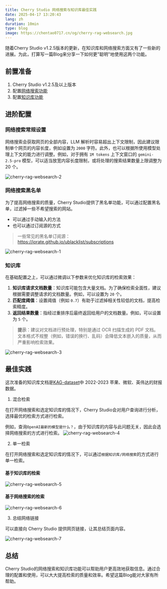 ```yaml
---
title: Cherry Studio 网络搜索与知识库最佳实践
date: 2025-04-17 13:20:43
lang: zh
duration: 10min
type: blog
image: https://chentao0717.cn/og/cherry-rag-websearch.jpg
---
```


随着Cherry Studio v1.2.5版本的更新，在知识库和网络搜索方面又有了一些新的进展。为此，打算写一篇Blog来分享一下如何更"聪明"地使用这两个功能。

## 前置准备

1. Cherry Studio v1.2.5及以上版本
2. 配置[网络搜索功能](https://docs.cherry-ai.com/websearch/mian-fei-lian-wang-mo-shi)
3. 配置[知识库功能](https://docs.cherry-ai.com/knowledge-base/knowledge-base)

## 进阶配置

### 网络搜索常规设置

网络搜索会获取网页的全部内容，LLM 解析时容易超出上下文限制，因此建议限制单个网页的内容长度，例如设置为 `2000` 字符。此外，也可以根据所使用模型处理上下文的能力进行调整。例如，对于拥有 `1M tokens` 上下文窗口的 `gemini-2.5-pro` 模型，可以适当放宽内容长度限制，或将处理的搜索结果数量上限调整为 20 个。

![cherry-rag-websearch-2](/images/cherry-rag-websearch-2.jpg)

### 网络搜索黑名单

为了提高网络搜索的质量，Cherry Studio提供了黑名单功能，可以通过配置黑名单，过滤掉一些不希望搜索的网站。

- 可以通过手动输入的方法
- 也可以通过订阅源的方式

> 一些常见的黑名单订阅源：https://iorate.github.io/ublacklist/subscriptions

![cherry-rag-websearch-1](/images/cherry-rag-websearch-1.jpg)

### 知识库

在基础配置之上，可以通过微调以下参数来优化知识库的检索效果：

1.  **知识库请求文档数量**：知识库可能包含大量文档。为了确保检索全面性，建议根据需要调整请求的文档数量。例如，可以设置为 `20` 个。
2.  **匹配度阈值**：设置阈值（例如 `0.7`）有助于过滤掉相关性较低的文档，提高检索精度。
3.  **返回结果数量**：指经过重排序后最终返回给用户的文档数量。例如，可以设置为 `5` 个。

> **提示**：建议对文档进行预处理，特别是通过 OCR 扫描生成的 PDF 文档。文本格式不规整（例如，错误的换行、乱码）会降低文本嵌入的质量，从而严重影响检索效果。

![cherry-rag-websearch-3](/images/cherry-rag-websearch-3.jpg)

## 最佳实践

这次准备的知识库文档是[KAG-dataset](https://github.com/docugami/KG-RAG-datasets/tree/main/sec-10-q/data/v1)中 2022-2023 苹果、微软、英伟达的财报数据。

1. 混合检索

在打开网络搜索和选定知识库的情况下，Cherry Studio会对用户查询进行分析，选择最优的检索方式进行检索。

例如，查询`OpenAI最新的模型是什么？`，由于知识库的内容与此问题无关，因此会选择网络搜索的方式进行检索。
![cherry-rag-websearch-4](/images/cherry-rag-websearch-4.jpg)

2. 单一检索

在打开网络搜索和选定知识库的情况下，可以通过`根据知识库/网络搜索`的方式进行单一检索。

#### 基于知识库的检索

![cherry-rag-websearch-5](/images/cherry-rag-websearch-5.jpg)

#### 基于网络搜索的检索

![cherry-rag-websearch-6](/images/cherry-rag-websearch-6.jpg)

3. 总结网络链接

可以直接向 Cherry Studio 提供网页链接，让其总结页面内容。

![cherry-rag-websearch-7](/images/cherry-rag-websearch-7.jpg)

## 总结

Cherry Studio的网络搜索和知识库功能可以帮助用户更高效地获取信息。通过合理的配置和使用，可以大大提高检索的质量和效率。希望这篇Blog能对大家有所帮助。
